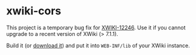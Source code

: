 # xwiki-cors
This project is a temporary bug fix for [XWIKI-12246](http://jira.xwiki.org/browse/XWIKI-12246). Use it if you cannot upgrade to a recent version of XWiki (> 7.1.1). 

Build it (or [download it](https://github.com/gdelhumeau/xwiki-cors/releases/download/cors-7.1.1/xwiki-platform-cors-7.1.1.jar)) and put it into `WEB-INF/lib` of your XWiki instance.
